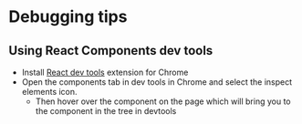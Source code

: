 # Debugging tips

## Using React Components dev tools
- Install [React dev tools](https://chrome.google.com/webstore/detail/react-developer-tools/fmkadmapgofadopljbjfkapdkoienihi) extension for Chrome
- Open the components tab in dev tools in Chrome and select the inspect elements icon.
  - Then hover over the component on the page which will bring you to the component in the tree in devtools